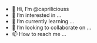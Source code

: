 - 👋 Hi, I’m @capriliciouss
- 👀 I’m interested in ...
- 🌱 I’m currently learning ...
- 💞️ I’m looking to collaborate on ...
- 📫 How to reach me ...

<!---
capriliciouss/capriliciouss is a ✨ special ✨ repository because its `README.md` (this file) appears on your GitHub profile.
You can click the Preview link to take a look at your changes.
--->
